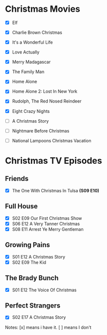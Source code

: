 Christmas Movies
==================
- [x] Elf
- [x] Charlie Brown Christmas
- [x] It's a Wonderful Life
- [x] Love Actually
- [x] Merry Madagascar
- [x] The Family Man
- [x] Home Alone
- [x] Home Alone 2: Lost In New York
- [x] Rudolph, The Red Nosed Reindeer
- [x] Eight Crazy Nights
- [ ] A Christmas Story
- [ ] Nightmare Before Christmas
- [ ] National Lampoons Christmas Vacation



Christmas TV Episodes
==================

Friends 
-----------------
- [x] The One With Christmas In Tulsa **(S09 E10)**

 
Full House
-----------------
- [x] S02 E09 Our First Christmas Show
- [x] S06 E12 A Very Tanner Christmas
- [x] S08 E11 Arrest Ye Merry Gentleman

Growing Pains
-----------------
- [x] S01 E12 A Christmas Story
- [x] S02 E09 The Kid

The Brady Bunch 
-----------------
- [x] S01 E12 The Voice Of Christmas

Perfect Strangers
-----------------
- [x] S02 E17 A Christmas Story


Notes:
[x] means i have it.
[ ] means I don't
